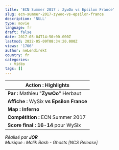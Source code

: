 ```yaml
---
title: 'ECN Summer 2017 : ZywOo vs Epsilon France'
slug: ecn-summer-2017-zywoo-vs-epsilon-france
description: 'NULL'
type: movie
language: fr
draft: false
date: 2017-05-04T14:50:00.000Z
lastmod: 2022-05-09T08:34:20.000Z
views: '1766'
author: neLendirekt
country: fr
categories:
  - Vidéo
tags: []
---
```

| **Action :** Highlights                   |
| ----------------------------------------- |
| **Par :** Mathieu "**ZywOo**" Herbaut     |
| **Affiche :** WySix **vs Epsilon France** |
| **Map : Inferno**                         |
| **Compétition :** ECN Summer 2017         |
| **Score final : 16**\-**14** pour  WySix  |

  
_Réalisé par **JOR**_  
_Musique : Malik Bash - Ghosts \[NCS Release\]_
